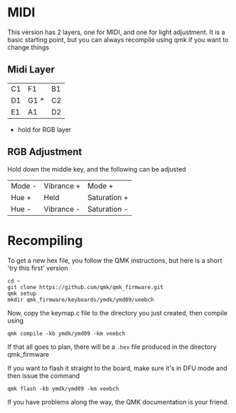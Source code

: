 # MIDI

This version has 2 layers, one for MIDI, and one for light adjustment. It is a basic starting point, but you can always recompile using qmk if you want to change things

## Midi Layer

|     |      |     |
|---|---|---|
| C1  |  F1  | B1  |
| D1  | G1 * | C2  |
| E1  | A1   | D2  |


* hold for RGB layer

## RGB Adjustment

Hold down the middle key, and the following can be adjusted

|        |            |               |
|---|---|---|
| Mode - | Vibrance + | Mode +        |
| Hue +  | Held       | Saturation +  |
| Hue -  | Vibrance - | Saturation -  |

# Recompiling 

To get a new hex file, you follow the QMK instructions, but here is a short 'try this first' version 

```
cd ~
git clone https://github.com/qmk/qmk_firmware.git
qmk setup
mkdir qmk_firmware/keyboards/ymdk/ymd09/veebch
```
Now, copy the keymap.c file to the directory you just created, then compile using
```
qmk compile -kb ymdk/ymd09 -km veebch
```
If that all goes to plan, there will be a `.hex` file produced in the directory qmk_firmware

If you want to flash it straight to the board, make sure it's in DFU mode and then issue the command
```
qmk flash -kb ymdk/ymd09 -km veebch
```
If you have problems along the way, the QMK documentation is your friend.
